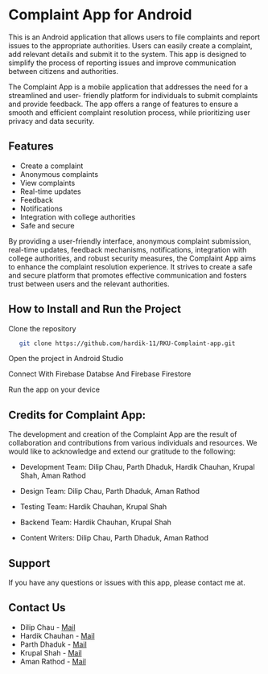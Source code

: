 # Complaint App for Android

This is an Android application that allows users to file complaints and report issues to the appropriate authorities. Users can easily create a complaint, add relevant details and submit it to the system. This app is designed to simplify the process of reporting issues and improve communication between citizens and authorities.

The Complaint App is a mobile application that addresses the need for a streamlined and user- friendly platform for individuals to submit complaints and provide feedback. The app offers a range of features to ensure a smooth and efficient complaint resolution process, while prioritizing user privacy and data security.

## Features

- Create a complaint
- Anonymous complaints
- View complaints
- Real-time updates
- Feedback
- Notifications
- Integration with college authorities
- Safe and secure

By providing a user-friendly interface, anonymous complaint submission, real-time updates,
feedback mechanisms, notifications, integration with college authorities, and robust security measures, the Complaint App aims to enhance the complaint resolution experience. It strives to create a safe and secure platform that promotes effective communication and fosters trust between users and the relevant authorities.

## How to Install and Run the Project

Clone the repository

```bash
   git clone https://github.com/hardik-11/RKU-Complaint-app.git
```

Open the project in Android Studio

Connect With Firebase Databse And Firebase Firestore

Run the app on your device


## Credits for Complaint App:
The development and creation of the Complaint App are the result of collaboration and
contributions from various individuals and resources. We would like to acknowledge and extend our gratitude to the following:

- Development Team: Dilip Chau, Parth Dhaduk, Hardik Chauhan, Krupal Shah, Aman Rathod

- Design Team: Dilip Chau, Parth Dhaduk, Aman Rathod

- Testing Team: Hardik Chauhan, Krupal Shah

- Backend Team: Hardik Chauhan, Krupal Shah

- Content Writers: Dilip Chau, Parth Dhaduk, Aman Rathod

## Support

If you have any questions or issues with this app, please contact me at.

## Contact Us
- Dilip Chau - [Mail](mailto:dchau383@rku.ac.in)
- Hardik Chauhan - [Mail](mailto:hchauhan439@rku.ac.in)
- Parth Dhaduk - [Mail](mailto:pdhaduk429@rku.ac.in)
- Krupal Shah - [Mail](mailto:kshah682@rku.ac.in)
- Aman Rathod - [Mail](mailto:arathod633@rku.ac.in) 
